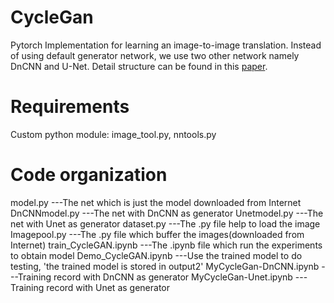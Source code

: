 # CycleGan
Pytorch Implementation for learning an image-to-image translation. Instead of using default generator network, we use two other network namely DnCNN and U-Net. Detail structure can be found in this [paper](https://www.google.com).


Requirements
============
Custom python module: image_tool.py, nntools.py



Code organization
=================
model.py         ---The net which is just the model downloaded from Internet
DnCNNmodel.py    ---The net with DnCNN as generator
Unetmodel.py     ---The net with Unet as generator
dataset.py       ---The .py file help to load the image
Imagepool.py    ---The .py file which buffer the images(downloaded from Internet)
train_CycleGAN.ipynb ---The .ipynb file which run the experiments to obtain model
Demo_CycleGAN.ipynb    ---Use the trained model to do testing, 'the trained model is stored in output2'
MyCycleGan-DnCNN.ipynb ---Training record with DnCNN as generator
MyCycleGan-Unet.ipynb  ---Training record with Unet as generator


